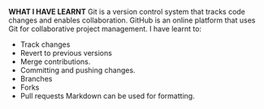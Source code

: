 **WHAT I HAVE LEARNT**
Git is a version control system that tracks code changes and enables collaboration.
GitHub is an online platform that uses Git for collaborative project management. 
I have learnt to:
- Track changes
- Revert to previous versions 
- Merge contributions.
-  Committing and pushing changes.
-  Branches
-  Forks
-  Pull requests
Markdown can be used for formatting.
